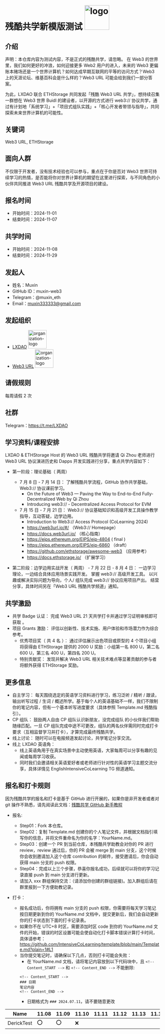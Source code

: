 # 残酷共学新模版测试 <img alt="logo" height="80px" width="80px" src="https://avatars.githubusercontent.com/u/167147327?s=200&v=4" />

## 介绍

声明：本仓库内容为测试内容，不是正式的残酷共学，请忽略。
在 Web3 的世界里，我们如何更好的冲浪，如何迎接更多 Web2 用户的进入，未来的 Web3 更偏账本赌场还是一个世界计算机？如何达成早期互联网的平等的访问方式？Web3 上的天涯论坛、维基百科会是什么样的？Web3 URL 可能会给到我们一部分答案。

为此，LXDAO 联合 ETHStorage 共同发起「残酷 Web3 URL 共学」，想持续召集一群想在 Web3 世界 Buidl 的建设者，以开源的方式进行 web3:// 协议共学，通过有计划地「系统学习」+「项目式组队实践」+「核心开发者带领与指导」，共同探索未来世界计算机的可能性。

## 关键词

Web3 URL, ETHStorage

## 面向人群

不仅限于开发者，没有技术经验也可以参与，重点在于你是否对 Web3 世界可持续学习的热情，是否能将你对世界计算机的期望在这里进行探索，与不同角色的小伙伴共同推进 Web3 URL 残酷共学及开源项目的建设。

## 报名时间

- 开始时间：2024-11-01
- 结束时间：2024-11-07

## 共学时间

- 开始时间：2024-11-08
- 结束时间：2024-11-29

## 发起人

- 姓名：Muxin
- GitHub ID：muxin-web3
- Telegram：@muxin_eth
- Email：muxin333333@gmail.com

## 发起组织

- [LXDAO](https://lxdao.io/) <img alt="organization-logo" height="60px" width="60px" src="https://avatars.githubusercontent.com/u/167147327?s=200&v=4" />
- [Web3 URL](https://docs.google.com/presentation/d/1egJUKJrjC9wjkmOF9sLBkTSwHpd6hl8FXkWehPW7kFk/edit#slide=id.g1754f50a55c_0_11) <img alt="organization-logo" height="60px" width="60px" src="https://avatars.githubusercontent.com/u/167147327?s=200&v=4" />

## 请假规则

每周请假 2 次

## 社群

Telegram：https://t.me/LXDAO

## 学习资料/课程安排

LXDAO & ETHStorage Host 的 Web3 URL 残酷共学将邀请 Qi Zhou 老师进行 Web3 URL 协议演进历史和 Dapps 开发实践进行分享，重点共学内容如下：

- 第一阶段：理论基础（ 两周）

  - 7 月 8 日 - 7 月 14 日： 了解残酷共学流程，GitHub 协作共学基础，Web3:// 协议课前学习。
    - On the Future of Web3 — Paving the Way to End-to-End Fully-Decentralized Web by Qi Zhou
    - Introducing web3:// - Decentralized Access Protocol for EVM
  - 7 月 15 日 - 7 月 21 日： Web3:// 协议基础知识和高级开发工具操作教学指导，互动答疑，边学边用。
    - Introduction to Web3:// Access Protocol (CoLearning 2024)
    - https://web3url.io/#/ （Web3:// Homepage）
    - https://docs.web3url.io/ （核心指南）
    - https://eips.ethereum.org/EIPS/eip-4804 ( final )
    - https://eips.ethereum.org/EIPS/eip-6860 （draft）
    - https://github.com/ethstorage/awesome-web3 （应用参考）
    - https://docs.ethstorage.io/ （扩展学习）

- 第二阶段：边学边用实战开发（ 两周） - 7 月 22 日 - 8 月 4 日： 一边学习理论，一边结合具体应用场景实践开发。
  掌握 web3:// 高级开发工具。
  以兴趣或解决实际问题为导向，个人/ 组队完成 web3:// 协议应用项目产出。
  结营分享，具体时间另在「Web3 URL 残酷共学频道」通知。

## 共学激励

- 共学 Badge 认证： 完成 Web3 URL 21 天共学打卡并通过学习证明审核即可获取 。
- 项目 Grants 激励： 评估以创新性、技术实施、用户体验和市场潜力作为综合参考。
  - 优秀项目奖（ 共 4 名 ）： 通过评估展示出色项目或原型的 4 个项目小组将获得由 ETHStorage 提供的 2000 U 奖励：小组第一名 800 U，第二名 600 U，第三名 400 U，第四名 200 U。
  - 特别贡献奖： 发现并解决 Web3 URL 相关技术难点等显著贡献的参与者将额外获得 ETHStorage 奖励。

## 更多信息

- 自主学习： 每天围绕选定的英语学习资料进行学习，练习泛听 / 精听 / 跟读，输出听写过程 / 生词 / 概述所学。基于每个人的英语基础不一样，我们不限制你的笔记内容，但有一个基本听写进度要求（具体参照 Template.md 残酷指引）。
- CP 组队： 鼓励两人自由 CP 组队认识新朋友，没完成组队 的小伙伴我们帮助随缘匹配。一旦 CP 组队完成中途不可更改，组队的两名伙伴需同时完成打卡要求（互相监督学习并打卡），才算完成最终残酷共学。
- 线上讨论： 随时可以在电报频道发起讨论，共学笔记分享交流。
- 线上 LXDAO 英语角：
  - 线上英语角用于在真实场景中主动使用英语，大家每周可以分享有趣的见闻或每周学习收获。
  - 同时我们会邀请相关英语爱好者或老师进行针对性的英语学习主题交流分享，具体详情见 EnglishIntensiveCoLearning TG 频道通知。

## 报名和打卡规则

因为残酷共学的报名和打卡是基于 GitHub 进行开展的，如果你是非开发者或者对 git 操作不熟悉，请先阅读此文档：[残酷共学 GitHub 新手教程](https://www.notion.so/lxdao/GitHub-53fca5ba49bb40c69e4e40e69f58f416)

- 报名:

  - Step01：Fork 本仓库。
  - Step02：复制 Template.md 创建你的个人笔记文件，并根据文档指引填写你的信息，并将文件重命名为你的名字：YourName.md。
  - Step03：创建一个 PR 到当前仓库，本残酷共学助教会对你的 PR 进行 review，review 通过后，你的 PR 会被 merge 到 main 分支，这个时候你会收到邀请加入这个仓库 contribution 的邮件，接受邀请后，你会自动获得 main 分支的 push 权限。
  - Step04：完成以上三个步骤，恭喜你报名成功，后续就可以将你的学习记录直接 push 到 main 分支进行更新。
  - 请加入 xxx 群组保持交流：（请添加你创建的群组链接)。加入群组后请在群里报到一下方便助教记录。

- 打卡：
  - 报名成功后，你将拥有 main 分支的 push 权限，你需要将每天学习笔记按日期更新到你的 YourName.md 文档中，提交更新后，我们会自动更新你的打卡状态到下面的打卡记录表。
  - 如果你不在 UTC+8 时区，需要添加时区 code 到你的 YourName.md 文件的开始，错误的时区设置可能会使自动化打卡脚本错误计算打卡时间，具体请参考：https://github.com/IntensiveCoLearning/template/blob/main/Template.md?plain=1#L1
  - 当你提交笔记时，请确保以下几点，否则打卡可能会失败：
    - 在 YourName.md 文档，请将笔记内容放到以下代码块中，且 `<!-- Content_START -->` 和 `<!-- Content_END -->` 不能删除:
    ```
    <!-- Content_START -->
    ### 日期
    笔记内容
    <!-- Content_END -->
    ```
    - 日期格式为 `### 2024.07.11`，请不要随意更改
   

<!-- START_COMMIT_TABLE -->
| Name | 11.08 | 11.09 | 11.10 | 11.11 | 11.12 | 11.13 | 11.14 | 11.15 | 11.16 | 11.17 | 11.18 | 11.19 | 11.20 | 11.21 | 11.22 | 11.23 | 11.24 | 11.25 | 11.26 | 11.27 | 11.28 | 11.29 |
| ------------- | ---- | ---- | ---- | ---- | ---- | ---- | ---- | ---- | ---- | ---- | ---- | ---- | ---- | ---- | ---- | ---- | ---- | ---- | ---- | ---- | ---- | ---- |
| DerickTest | ⭕️ | ⭕️ | ❌ | | | | | | | | | | | | | | | | | | | |
<!-- END_COMMIT_TABLE -->



